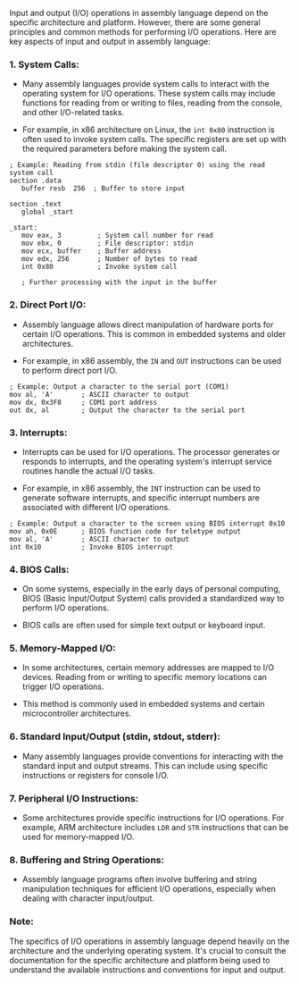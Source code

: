 Input and output (I/O) operations in assembly language depend on the specific architecture and platform. However, there are some general principles and common methods for performing I/O operations. Here are key aspects of input and output in assembly language:

### 1. **System Calls:**

   - Many assembly languages provide system calls to interact with the operating system for I/O operations. These system calls may include functions for reading from or writing to files, reading from the console, and other I/O-related tasks.

   - For example, in x86 architecture on Linux, the `int 0x80` instruction is often used to invoke system calls. The specific registers are set up with the required parameters before making the system call.

   ```assembly
   ; Example: Reading from stdin (file descriptor 0) using the read system call
   section .data
      buffer resb  256  ; Buffer to store input

   section .text
      global _start

   _start:
      mov eax, 3         ; System call number for read
      mov ebx, 0         ; File descriptor: stdin
      mov ecx, buffer    ; Buffer address
      mov edx, 256       ; Number of bytes to read
      int 0x80           ; Invoke system call

      ; Further processing with the input in the buffer
   ```

### 2. **Direct Port I/O:**

   - Assembly language allows direct manipulation of hardware ports for certain I/O operations. This is common in embedded systems and older architectures.

   - For example, in x86 assembly, the `IN` and `OUT` instructions can be used to perform direct port I/O.

   ```assembly
   ; Example: Output a character to the serial port (COM1)
   mov al, 'A'       ; ASCII character to output
   mov dx, 0x3F8     ; COM1 port address
   out dx, al        ; Output the character to the serial port
   ```

### 3. **Interrupts:**

   - Interrupts can be used for I/O operations. The processor generates or responds to interrupts, and the operating system's interrupt service routines handle the actual I/O tasks.

   - For example, in x86 assembly, the `INT` instruction can be used to generate software interrupts, and specific interrupt numbers are associated with different I/O operations.

   ```assembly
   ; Example: Output a character to the screen using BIOS interrupt 0x10
   mov ah, 0x0E      ; BIOS function code for teletype output
   mov al, 'A'       ; ASCII character to output
   int 0x10          ; Invoke BIOS interrupt
   ```

### 4. **BIOS Calls:**

   - On some systems, especially in the early days of personal computing, BIOS (Basic Input/Output System) calls provided a standardized way to perform I/O operations.

   - BIOS calls are often used for simple text output or keyboard input.

### 5. **Memory-Mapped I/O:**

   - In some architectures, certain memory addresses are mapped to I/O devices. Reading from or writing to specific memory locations can trigger I/O operations.

   - This method is commonly used in embedded systems and certain microcontroller architectures.

### 6. **Standard Input/Output (stdin, stdout, stderr):**

   - Many assembly languages provide conventions for interacting with the standard input and output streams. This can include using specific instructions or registers for console I/O.

### 7. **Peripheral I/O Instructions:**

   - Some architectures provide specific instructions for I/O operations. For example, ARM architecture includes `LDR` and `STR` instructions that can be used for memory-mapped I/O.

### 8. **Buffering and String Operations:**

   - Assembly language programs often involve buffering and string manipulation techniques for efficient I/O operations, especially when dealing with character input/output.

### **Note:**

The specifics of I/O operations in assembly language depend heavily on the architecture and the underlying operating system. It's crucial to consult the documentation for the specific architecture and platform being used to understand the available instructions and conventions for input and output.
